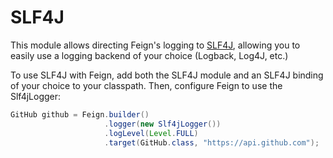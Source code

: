 SLF4J
===================

This module allows directing Feign's logging to [SLF4J](http://www.slf4j.org/), allowing you to easily use a logging backend of
your choice (Logback, Log4J, etc.)

To use SLF4J with Feign, add both the SLF4J module and an SLF4J binding of your choice to your classpath. Then, configure Feign to
use the Slf4jLogger:

```java
GitHub github = Feign.builder()
                     .logger(new Slf4jLogger())
                     .logLevel(Level.FULL)
                     .target(GitHub.class, "https://api.github.com");
```
